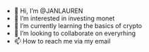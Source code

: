 - 👋 Hi, I’m @JANLAUREN
- 👀 I’m interested in investing monet
- 🌱 I’m currently learning the basics of crypto
- 💞️ I’m looking to collaborate on everyrhing
- 📫 How to reach me via my email

<!---
JANLAUREN/JANLAUREN is a ✨ special ✨ repository because its `README.md` (this file) appears on your GitHub profile.
You can click the Preview link to take a look at your changes.
--->
